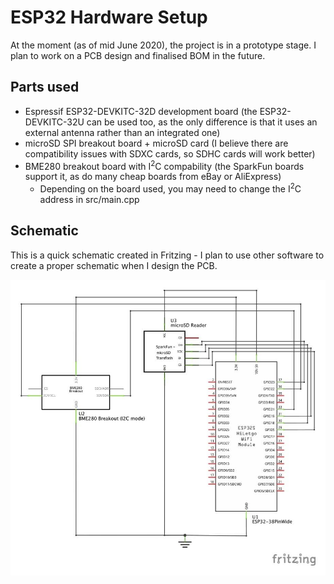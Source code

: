 # ESP32 Hardware Setup

At the moment (as of mid June 2020), the project is in a prototype stage. I plan to work on a PCB design and finalised BOM in the future.

## Parts used

- Espressif ESP32-DEVKITC-32D development board (the ESP32-DEVKITC-32U can be used too, as the only difference is that it uses an external antenna rather than an integrated one)
- microSD SPI breakout board + microSD card (I believe there are compatibility issues with SDXC cards, so SDHC cards will work better)
- BME280 breakout board with I<sup>2</sup>C compability (the SparkFun boards support it, as do many cheap boards from eBay or AliExpress)
  - Depending on the board used, you may need to change the I<sup>2</sup>C address in src/main.cpp

## Schematic

This is a quick schematic created in Fritzing - I plan to use other software to create a proper schematic when I design the PCB.

![Schematic](https://github.com/fbm3334/fbm3334.github.io/blob/master/images/SD%2BBME280_schem.jpg "Schematic")
